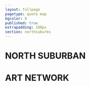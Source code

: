 ```yaml
---
layout: fullpage
pagetype: quote map
bgcolor: 0
published: true
extrapadding: 100px
section: northsuburbs
---
```


<div id="northart" class="mapstage"></div>

# NORTH SUBURBAN
# ART NETWORK